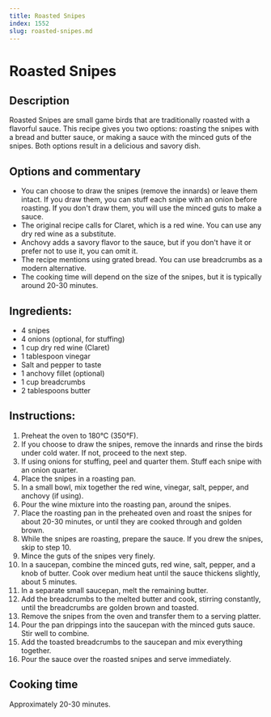 ```yaml
---
title: Roasted Snipes
index: 1552
slug: roasted-snipes.md
---
```


# Roasted Snipes

## Description
Roasted Snipes are small game birds that are traditionally roasted with a flavorful sauce. This recipe gives you two options: roasting the snipes with a bread and butter sauce, or making a sauce with the minced guts of the snipes. Both options result in a delicious and savory dish.

## Options and commentary
- You can choose to draw the snipes (remove the innards) or leave them intact. If you draw them, you can stuff each snipe with an onion before roasting. If you don't draw them, you will use the minced guts to make a sauce.
- The original recipe calls for Claret, which is a red wine. You can use any dry red wine as a substitute.
- Anchovy adds a savory flavor to the sauce, but if you don't have it or prefer not to use it, you can omit it.
- The recipe mentions using grated bread. You can use breadcrumbs as a modern alternative.
- The cooking time will depend on the size of the snipes, but it is typically around 20-30 minutes.

## Ingredients:
- 4 snipes
- 4 onions (optional, for stuffing)
- 1 cup dry red wine (Claret)
- 1 tablespoon vinegar
- Salt and pepper to taste
- 1 anchovy fillet (optional)
- 1 cup breadcrumbs
- 2 tablespoons butter

## Instructions:
1. Preheat the oven to 180°C (350°F).
2. If you choose to draw the snipes, remove the innards and rinse the birds under cold water. If not, proceed to the next step.
3. If using onions for stuffing, peel and quarter them. Stuff each snipe with an onion quarter.
4. Place the snipes in a roasting pan.
5. In a small bowl, mix together the red wine, vinegar, salt, pepper, and anchovy (if using).
6. Pour the wine mixture into the roasting pan, around the snipes.
7. Place the roasting pan in the preheated oven and roast the snipes for about 20-30 minutes, or until they are cooked through and golden brown.
8. While the snipes are roasting, prepare the sauce. If you drew the snipes, skip to step 10.
9. Mince the guts of the snipes very finely.
10. In a saucepan, combine the minced guts, red wine, salt, pepper, and a knob of butter. Cook over medium heat until the sauce thickens slightly, about 5 minutes.
11. In a separate small saucepan, melt the remaining butter.
12. Add the breadcrumbs to the melted butter and cook, stirring constantly, until the breadcrumbs are golden brown and toasted.
13. Remove the snipes from the oven and transfer them to a serving platter.
14. Pour the pan drippings into the saucepan with the minced guts sauce. Stir well to combine.
15. Add the toasted breadcrumbs to the saucepan and mix everything together.
16. Pour the sauce over the roasted snipes and serve immediately.

## Cooking time
Approximately 20-30 minutes.